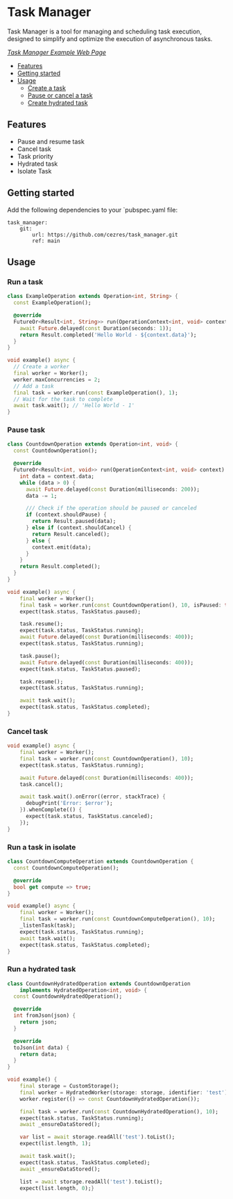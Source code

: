 # Task Manager

Task Manager is a tool for managing and scheduling task execution, designed to simplify and optimize the execution of asynchronous tasks.

*[Task Manager Example Web Page](https://flutter-task-manager.github.io/)*

* [Features](#features)
* [Getting started](#getting-started)
* [Usage](#usage)
  * [Create a task](#create-a-task)
  * [Pause or cancel a task](#pause-or-cancel-a-task)
  * [Create hydrated task](#create-hydrated-task)

## Features

- Pause and resume task
- Cancel task
- Task priority
- Hydrated task
- Isolate Task

## Getting started

Add the following dependencies to your `pubspec.yaml file:

```
task_manager:
    git:
        url: https://github.com/cezres/task_manager.git
        ref: main
```

## Usage


### Run a task

```dart
class ExampleOperation extends Operation<int, String> {
  const ExampleOperation();

  @override
  FutureOr<Result<int, String>> run(OperationContext<int, void> context) async {
    await Future.delayed(const Duration(seconds: 1));
    return Result.completed('Hello World - ${context.data}');
  }
}

void example() async {
  // Create a worker
  final worker = Worker();
  worker.maxConcurrencies = 2;
  // Add a task
  final task = worker.run(const ExampleOperation(), 1);
  // Wait for the task to complete
  await task.wait(); // 'Hello World - 1'
}
```

### Pause task

```dart
class CountdownOperation extends Operation<int, void> {
  const CountdownOperation();

  @override
  FutureOr<Result<int, void>> run(OperationContext<int, void> context) async {
    int data = context.data;
    while (data > 0) {
      await Future.delayed(const Duration(milliseconds: 200));
      data -= 1;

      /// Check if the operation should be paused or canceled
      if (context.shouldPause) {
        return Result.paused(data);
      } else if (context.shouldCancel) {
        return Result.canceled();
      } else {
        context.emit(data);
      }
    }
    return Result.completed();
  }
}

void example() async {
    final worker = Worker();
    final task = worker.run(const CountdownOperation(), 10, isPaused: true);
    expect(task.status, TaskStatus.paused);

    task.resume();
    expect(task.status, TaskStatus.running);
    await Future.delayed(const Duration(milliseconds: 400));
    expect(task.status, TaskStatus.running);

    task.pause();
    await Future.delayed(const Duration(milliseconds: 400));
    expect(task.status, TaskStatus.paused);

    task.resume();
    expect(task.status, TaskStatus.running);

    await task.wait();
    expect(task.status, TaskStatus.completed);
}
```

### Cancel task

```dart
void example() async {
    final worker = Worker();
    final task = worker.run(const CountdownOperation(), 10);
    expect(task.status, TaskStatus.running);

    await Future.delayed(const Duration(milliseconds: 400));
    task.cancel();

    await task.wait().onError((error, stackTrace) {
      debugPrint('Error: $error');
    }).whenComplete(() {
      expect(task.status, TaskStatus.canceled);
    });
}
```

### Run a task in isolate

```dart
class CountdownComputeOperation extends CountdownOperation {
  const CountdownComputeOperation();

  @override
  bool get compute => true;
}

void example() async {
    final worker = Worker();
    final task = worker.run(const CountdownComputeOperation(), 10);
    _listenTask(task);
    expect(task.status, TaskStatus.running);
    await task.wait();
    expect(task.status, TaskStatus.completed);
}
```

### Run a hydrated task


```dart
class CountdownHydratedOperation extends CountdownOperation
    implements HydratedOperation<int, void> {
  const CountdownHydratedOperation();

  @override
  int fromJson(json) {
    return json;
  }

  @override
  toJson(int data) {
    return data;
  }
}

void example() {
    final storage = CustomStorage();
    final worker = HydratedWorker(storage: storage, identifier: 'test');
    worker.register(() => const CountdownHydratedOperation());

    final task = worker.run(const CountdownHydratedOperation(), 10);
    expect(task.status, TaskStatus.running);
    await _ensureDataStored();

    var list = await storage.readAll('test').toList();
    expect(list.length, 1);

    await task.wait();
    expect(task.status, TaskStatus.completed);
    await _ensureDataStored();

    list = await storage.readAll('test').toList();
    expect(list.length, 0);}
```


